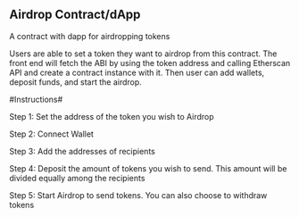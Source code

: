 ## Airdrop Contract/dApp
A contract with dapp for airdropping tokens

Users are able to set a token they want to airdrop from this contract. The front end will fetch the ABI by using the token address and calling Etherscan API and create a contract instance with it. Then user can add wallets, deposit funds, and start the airdrop. 

#Instructions#
<p>Step 1: Set the address of the token you wish to Airdrop </p>
      <p>Step 2: Connect Wallet </p>
      <p>Step 3: Add the addresses of recipients</p>
      <p>
        Step 4: Deposit the amount of tokens you wish to send. This amount will
        be divided equally among the recipients
      </p>
      <p>
        Step 5: Start Airdrop to send tokens. You can also choose to withdraw
        tokens
      </p>
